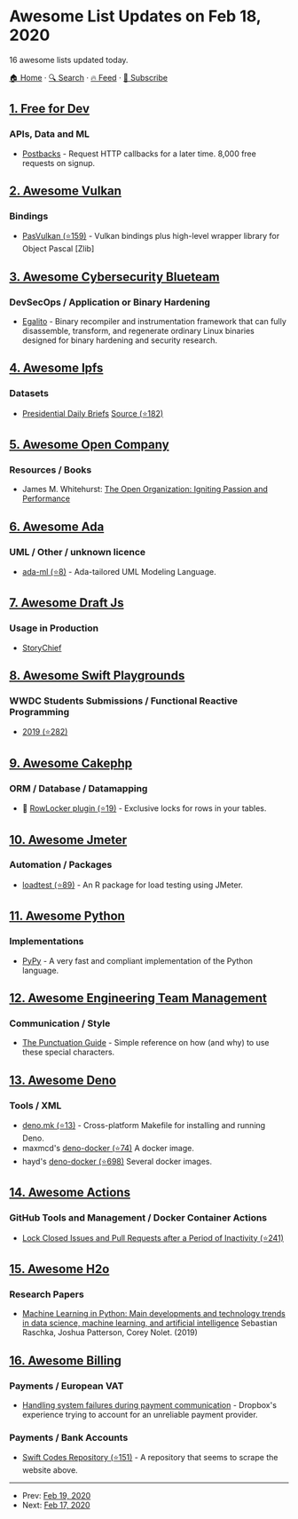 # Awesome List Updates on Feb 18, 2020

16 awesome lists updated today.

[🏠 Home](/README.md) · [🔍 Search](https://test.trackawesomelist.com/search/) · [🔥 Feed](https://test.trackawesomelist.com/feed.xml) · [📮 Subscribe](https://trackawesomelist.us17.list-manage.com/subscribe?u=d2f0117aa829c83a63ec63c2f&id=36a103854c)



## [1. Free for Dev](/content/ripienaar/free-for-dev/README.md)

### APIs, Data and ML

*   [Postbacks](https://postbacks.io/) - Request HTTP callbacks for a later time. 8,000 free requests on signup.

## [2. Awesome Vulkan](/content/vinjn/awesome-vulkan/README.md)

### Bindings

*   [PasVulkan (⭐159)](https://github.com/BeRo1985/pasvulkan) - Vulkan bindings plus high-level wrapper library for Object Pascal \[Zlib]

## [3. Awesome Cybersecurity Blueteam](/content/fabacab/awesome-cybersecurity-blueteam/README.md)

### DevSecOps / Application or Binary Hardening

*   [Egalito](https://egalito.org/) - Binary recompiler and instrumentation framework that can fully disassemble, transform, and regenerate ordinary Linux binaries designed for binary hardening and security research.

## [4. Awesome Ipfs](/content/ipfs/awesome-ipfs/README.md)

### Datasets

*   [Presidential Daily Briefs](https://ipfs.io/ipfs/Qme6epvZDj3vzHcFKdF1nZhbixjw8Bn4imGcKnbUyBJL89)  [Source (⭐182)](https://github.com/ipfs/archives/issues/23)

## [5. Awesome Open Company](/content/opencompany/awesome-open-company/README.md)

### Resources / Books

*   James M. Whitehurst: [The Open Organization: Igniting Passion and Performance](https://www.redhat.com/en/explore/the-open-organization-book)

## [6. Awesome Ada](/content/ohenley/awesome-ada/README.md)

### UML / Other / unknown licence

*   [ada-ml (⭐8)](https://github.com/rocher/AdaML) - Ada-tailored UML Modeling Language.

## [7. Awesome Draft Js](/content/nikgraf/awesome-draft-js/README.md)

### Usage in Production

*   [StoryChief](https://www.storychief.io/)

## [8. Awesome Swift Playgrounds](/content/uraimo/Awesome-Swift-Playgrounds/README.md)

### WWDC Students Submissions / Functional Reactive Programming

*   [2019 (⭐282)](https://github.com/wwdc/2019)

## [9. Awesome Cakephp](/content/FriendsOfCake/awesome-cakephp/README.md)

### ORM / Database / Datamapping

*   :strawberry: [RowLocker plugin (⭐19)](https://github.com/lorenzo/row-locker) - Exclusive locks for rows in your tables.

## [10. Awesome Jmeter](/content/aliesbelik/awesome-jmeter/README.md)

### Automation / Packages

*   [loadtest (⭐89)](https://github.com/tmobile/loadtest) - An R package for load testing using JMeter.

## [11. Awesome Python](/content/vinta/awesome-python/README.md)

### Implementations

*   [PyPy](https://foss.heptapod.net/pypy/pypy) - A very fast and compliant implementation of the Python language.

## [12. Awesome Engineering Team Management](/content/kdeldycke/awesome-engineering-team-management/README.md)

### Communication / Style

*   [The Punctuation Guide](https://www.thepunctuationguide.com) - Simple reference on how (and why) to use these special characters.

## [13. Awesome Deno](/content/denolib/awesome-deno/README.md)

### Tools / XML

*   [deno.mk (⭐13)](https://github.com/MarkTiedemann/deno.mk) - Cross-platform Makefile for installing and running Deno.
*   maxmcd's [deno-docker (⭐74)](https://github.com/maxmcd/deno-docker) A docker image.
*   hayd's [deno-docker (⭐698)](https://github.com/hayd/deno-docker) Several docker images.

## [14. Awesome Actions](/content/sdras/awesome-actions/README.md)

### GitHub Tools and Management / Docker Container Actions

*   [Lock Closed Issues and Pull Requests after a Period of Inactivity (⭐241)](https://github.com/dessant/lock-threads)

## [15. Awesome H2o](/content/h2oai/awesome-h2o/README.md)

### Research Papers

*   [Machine Learning in Python: Main developments and technology trends in data science, machine learning, and artificial intelligence](https://arxiv.org/abs/2002.04803) Sebastian Raschka, Joshua Patterson, Corey Nolet. (2019)

## [16. Awesome Billing](/content/kdeldycke/awesome-billing/README.md)

### Payments / European VAT

*   [Handling system failures during payment communication](https://blogs.dropbox.com/tech/2017/09/handling-system-failures-during-payment-communication/) - Dropbox's experience trying to account for an unreliable payment provider.

### Payments / Bank Accounts

*   [Swift Codes Repository (⭐151)](https://github.com/PeterNotenboom/SwiftCodes) - A repository that seems to scrape the website above.

---

- Prev: [Feb 19, 2020](/content/2020/02/19/README.md)
- Next: [Feb 17, 2020](/content/2020/02/17/README.md)